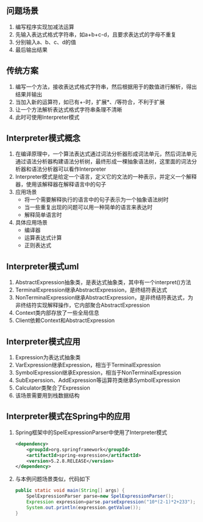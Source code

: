 ## 问题场景

1. 编写程序实现加减法运算
2. 先输入表达式格式字符串，如a+b+c-d，且要求表达式的字母不重复
3. 分别输入a、b、c、d的值
4. 最后输出结果

## 传统方案

1. 编写一个方法，接收表达式格式字符串，然后根据用于的数值进行解析，得出结果并输出
2. 当加入新的运算符，如已有+-时，扩展*、/等符合，不利于扩展
3. 让一个方法解析表达式格式字符串条理不清晰
4. 此时可使用Interpreter模式

## Interpreter模式概念

1. 在编译原理中，一个算法表达式通过词法分析器形成词法单元，然后词法单元通过语法分析器构建语法分析树，最终形成一棵抽象语法树，这里面的词法分析器和语法分析器可以看作Interpreter
2. Interpreter模式是给定一个语言，定义它的文法的一种表示，并定义一个解释器，使用该解释器在解释语言中的句子
3. 应用场景
   * 将一个需要解释执行的语言中的句子表示为一个抽象语法树时
   * 当一些重复出现的问题可以用一种简单的语言来表达时
   * 解释简单语言时
4. 具体应用场景
   * 编译器
   * 运算表达式计算
   * 正则表达式

## Interpreter模式uml

1. AbstractExpression抽象类，是表达式抽象类，其中有一个interpret()方法
2. TerminalExpression继承AbstractExpression，是终结符表达式
3. NonTerminalExpression继承AbstractExpression，是非终结符表达式，为非终结符实现解释操作，它内部聚合AbstractExpression
4. Context类内部存放了一些全局信息
5. Client依赖Context和AbstractExpression

## Interpreter模式应用

1. Expression为表达式抽象类
2. VarExpression继承Expression，相当于TerminalExpression
3. SymbolExpression继承Expression，相当于NonTerminalExpression
4. SubExperssion、AddExpression等运算符类继承SymbolExpression
5. Calculator类聚合了Expression
6. 该场景需要用到栈数据结构

## Interpreter模式在Spring中的应用

1. Spring框架中的SpelExpressionParser中使用了Interpreter模式

   ```xml
   <dependency>
       <groupId>org.springframework</groupId>
       <artifactId>spring-expression</artifactId>
       <version>5.2.8.RELEASE</version>
   </dependency>
   ```
   
   
2. 与本例问题场景类似，代码如下
   ```java
   public static void main(String[] args) {
       SpelExpressionParser parse=new SpelExpressionParser();
       Expression expression=parse.parseExpression("10*(2-1)*2+233");
       System.out.println(expression.getValue());
   }
   ```
